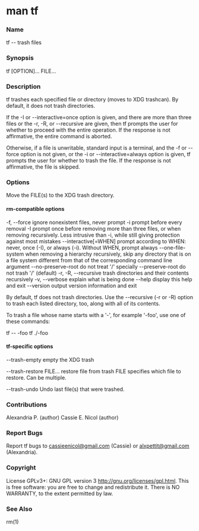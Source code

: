# man tf

### Name

tf -- trash files

### Synopsis

tf [OPTION]… FILE…

### Description

tf trashes each specified file or directory (moves to XDG trashcan). By default, it does not trash directories.

If the -I or --interactive=once option is given, and there are more than three files or the -r, -R, or --recursive are given, then tf prompts the user for whether to proceed with the entire operation. If the response is not affirmative, the entire command is aborted.

Otherwise, if a file is unwritable, standard input is a terminal, and the -f or --force option is not given, or the -i or --interactive=always option is given, tf prompts the user for whether to trash the file. If the response is not affirmative, the file is skipped.

### Options

Move the FILE(s) to the XDG trash directory.

#### rm-compatible options

-f, --force
    ignore nonexistent files, never prompt 
-i
    prompt before every removal 
-I
    prompt once before removing more than three files, or when removing recursively. Less intrusive than -i, while still giving protection against most mistakes 
--interactive[=WHEN]
    prompt according to WHEN: never, once (-I), or always (-i). Without WHEN, prompt always 
--one-file-system
    when removing a hierarchy recursively, skip any directory that is on a file system different from that of the corresponding command line argument 
--no-preserve-root
    do not treat '/' specially 
--preserve-root
    do not trash '/' (default) 
-r, -R, --recursive
    trash directories and their contents recursively 
-v, --verbose
    explain what is being done 
--help
    display this help and exit 
--version
    output version information and exit

By default, tf does not trash directories. Use the --recursive (-r or -R) option to trash each listed directory, too, along with all of its contents.

To trash a file whose name starts with a '-', for example '-foo', use one of these commands:

tf -- -foo
tf ./-foo


#### tf-specific options

--trash-empty
    empty the XDG trash

--trash-restore FILE...
    restore file from trash FILE specifies which file to restore. Can be multiple.

--trash-undo
    Undo last file(s) that were trashed.

### Contributions
Alexandria P. (author)
Cassie E. Nicol (author)

### Report Bugs
Report tf bugs to cassieenicol@gmail.com (Cassie) or alxpettit@gmail.com (Alexandria).

### Copyright
License GPLv3+: GNU GPL version 3 <http://gnu.org/licenses/gpl.html>.
This is free software: you are free to change and redistribute it. There is NO WARRANTY, to the extent permitted by law. 

### See Also
rm(1)
